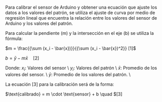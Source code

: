 Para calibrar el sensor de Arduino y obtener una ecuación que ajuste los datos a los valores del patrón, se utiliza el ajuste de curva por medio de regresión lineal que encuentra la relación entre los valores del sensor de Arduino y los valores del patrón.

Para calcular la pendiente (m) y la intersección en el eje (b) se utiliza la fórmula:

$m = \frac{{\sum (x_i - \bar{x})}}{{\sum (x_i - \bar{x})^2}}  [1]$


$b = \bar{y} - m\bar{x} \quad [2]$


Donde:
$x_i$: Valores del sensor \\
$y_i$: Valores del patrón \\
$\bar{x}$: Promedio de los valores del sensor. \\
$\bar{y}$: Promedio de los valores del patrón. \\

La ecuación [3] para la calibración será de la forma:


$\text{calibrado} = m \cdot \text{sensor} + b \quad $[3]
